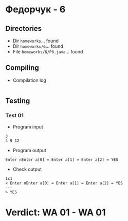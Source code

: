 # Федорчук - 6
## Directories
- Dir `homeworks`... found
- Dir `homeworks/6`... found
- File `homeworks/6/P6.java`... found
## Compiling
- Compilation log
```
```
## Testing
### Test 01
- Program input
```
3
4 9 12
```
- Program output
```
Enter nEnter a[0] = Enter a[1] = Enter a[2] = YES
```
- Check output
```
1c1
< Enter nEnter a[0] = Enter a[1] = Enter a[2] = YES
---
> YES
```
# Verdict: **WA 01** - WA 01
